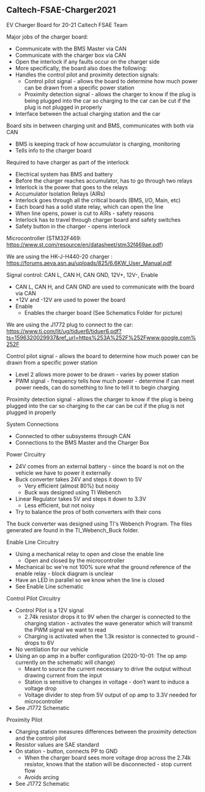 ## Caltech-FSAE-Charger2021 ##
EV Charger Board for 20-21 Caltech FSAE Team

Major jobs of the charger board:
  * Communicate with the BMS Master via CAN
  * Communicate with the charger box via CAN
  * Open the interlock if any faults occur on the charger side
  * More specifically, the board also does the following:
  * Handles the control pilot and proximity detection signals:
    * Control pilot signal - allows the board to determine how much power can be drawn from a specific power station
    * Proximity detection signal - allows the charger to know if the plug is being plugged into the car so charging to the car can be cut if the plug is not plugged in properly
  * Interface between the actual charging station and the car

Board sits in between charging unit and BMS, communicates with both via CAN
  * BMS is keeping track of how accumulator is charging, monitoring
  * Tells info to the charger board

Required to have charger as part of the interlock
  * Electrical system has BMS and battery
  * Before the charger reaches accumulator, has to go through two relays
  * Interlock is the power that goes to the relays
  * Accumulator Isolation Relays (AIRs)
  * Interlock goes through all the critical boards (BMS, I/O, Main, etc)
  * Each board has a solid state relay, which can open the line
  * When line opens, power is cut to AIRs - safety reasons
  * Interlock has to travel through charger board and safety switches
  * Safety button in the charger - opens interlock

Microcontroller (STM32F469: https://www.st.com/resource/en/datasheet/stm32f469ae.pdf)

We are using the HK-J-H440-20 charger : https://forums.aeva.asn.au/uploads/825/6.6KW_User_Manual.pdf

Signal control: CAN L, CAN H, CAN GND, 12V+, 12V-, Enable
  * CAN L, CAN H, and CAN GND are used to communicate with the board via CAN
  * +12V and -12V are used to power the board
  * Enable
    * Enables the charger board (See Schematics Folder for picture)

We are using the J1772 plug to connect to the car: https://www.ti.com/lit/ug/tiduer6/tiduer6.pdf?ts=1596320029937&ref_url=https%253A%252F%252Fwww.google.com%252F

Control pilot signal - allows the board to determine how much power can be drawn from a specific power station
  * Level 2 allows more power to be drawn - varies by power station
  * PWM signal - frequency tells how much power - determine if can meet power needs, can do something to line to tell it to begin charging

Proximity detection signal - allows the charger to know if the plug is being plugged into the car so charging to the car can be cut if the plug is not plugged in properly

System Connections
* Connected to other subsystems through CAN
* Connections to the BMS Master and the Charger Box
 

Power Circuitry
* 24V comes from an external battery - since the board is not on the vehicle we have to power it externally
* Buck converter takes 24V and steps it down to 5V
  * Very efficient (almost 80%) but noisy
  * Buck was designed using TI Webench
* Linear Regulator takes 5V and steps it down to 3.3V
  * Less efficient, but not noisy
* Try to balance the pros of both converters with their cons


The buck converter was designed using TI's Webench Program. The files generated are found in the TI_Webench_Buck folder.
 

Enable Line Circuitry
* Using a mechanical relay to open and close the enable line
  * Open and closed by the microcontroller
* Mechanical bc we're not 100% sure what the ground reference of the enable relay - block diagram is unclear
* Have an LED in parallel so we know when the line is closed
* See Enable Line schematic
 

Control Pilot Circuitry
* Control Pilot is a 12V signal 
  * 2.74k resistor drops it to 9V when the charger is connected to the charging station - activates the wave generator which will transmit the PWM signal we want to read
  * Charging is activated when the 1.3k resistor is connected to ground - drops to 6V
* No ventilation for our vehicle
* Using an op amp in a buffer configuration (2020-10-01: The op amp currently on the schematic will change)
  * Meant to source the current necessary to drive the output without drawing current from the input
  * Station is sensitive to changes in voltage - don’t want to induce a voltage drop
  * Voltage divider to step from 5V output of op amp to 3.3V needed for microcontroller
* See J1772 Schematic

Proximity Pilot
* Charging station measures differences between the proximity detection and the control pilot
* Resistor values are SAE standard
* On station - button, connects PP to GND
  * When the charger board sees more voltage drop across the 2.74k resistor, knows that the station will be disconnected - stop current flow
  * Avoids arcing 
* See J1772 Schematic
